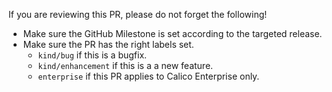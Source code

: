 If you are reviewing this PR, please do not forget the following!

- Make sure the GitHub Milestone is set according to the targeted release.
- Make sure the PR has the right labels set.
  - `kind/bug` if this is a bugfix.
  - `kind/enhancement` if this is a a new feature.
  - `enterprise` if this PR applies to Calico Enterprise only.
